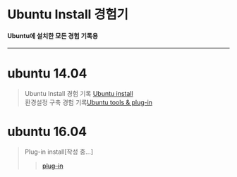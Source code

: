 # Ubuntu Install 경험기
#### Ubuntu에 설치한 모든 경험 기록용
------------------------------------------------------------------
# ubuntu 14.04
> Ubuntu Install 경험 기록 [Ubuntu install](https://github.com/feanar729/ubuntu/blob/master/ubuntu_14.04/install_14.04.md) <br> 
> 환경설정 구축 경험 기록[Ubuntu tools & plug-in](https://github.com/feanar729/ubuntu/blob/master/ubuntu_14.04/install_plug-in.md) 


# ubuntu 16.04
> Plug-in install[작성 중...]
>> ~~[plug-in](https://github.com/feanar729/Ubuntu/blob/master/ubuntu_16.04/plug_in)~~

